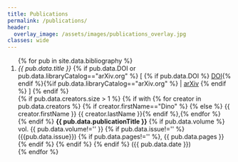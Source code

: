 ```yaml
---
title: Publications
permalink: /publications/
header:
  overlay_image: /assets/images/publications_overlay.jpg
classes: wide
--- 
```

<ol>
{% for pub in site.data.bibliography %}
<li><em>{{ pub.data.title }}</em> {% if pub.data.DOI or pub.data.libraryCatalog=="arXiv.org" %} [ {% if pub.data.DOI %} <a href="https://doi.org/{{ pub.data.DOI }}">DOI</a>{% endif %}{%if pub.data.libraryCatalog=="arXiv.org" %} | <a href='{{ pub.data.url }}'>arXiv</a> {% endif %} ] {% endif %}<br/>
    {% if pub.data.creators.size > 1 %} <span id='lines' style='margin-left:0em'>{% if with {% for creator in pub.data.creators %} {% if creator.firstName=="Dino" %} {% else %} {{ creator.firstName }} {{ creator.lastName }}{% endif %},{% endfor %}</span> <br/>{% endif %}
    <span id='lines' style='margin-left:0em'> <b> {{ pub.data.publicationTitle }}</b> {% if pub.data.volume %} vol. {{ pub.data.volume!='' }} {% if pub.data.issue!='' %} ({{pub.data.issue}}) {% if pub.data.pages!='' %}, {{ pub.data.pages }} {% endif %} {% endif %} {% endif %} ({{ pub.data.date }})
    </li>
{% endfor %}
</ol>
